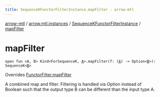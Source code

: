 ```yaml
---
title: SequenceKFunctorFilterInstance.mapFilter - arrow-mtl
---
```


[arrow-mtl](../../index.html) / [arrow.mtl.instances](../index.html) / [SequenceKFunctorFilterInstance](index.html) / [mapFilter](./map-filter.html)

# mapFilter

`open fun <A, B> Kind<ForSequenceK, `[`A`](map-filter.html#A)`>.mapFilter(f: (`[`A`](map-filter.html#A)`) -> Option<`[`B`](map-filter.html#B)`>): SequenceK<`[`B`](map-filter.html#B)`>`

Overrides [FunctorFilter.mapFilter](../../arrow.mtl.typeclasses/-functor-filter/map-filter.html)

A combined map and filter. Filtering is handled via Option instead of Boolean such that the output type B can be different than the input type A.

